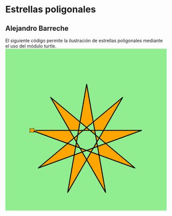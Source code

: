 # Estrellas poligonales
## Alejandro Barreche
El siguiente código permite la ilustración de estrellas poligonales mediante el uso del módulo turtle.
![Ejemplo de estrella de 9 vértices](Estrella_README.png)
